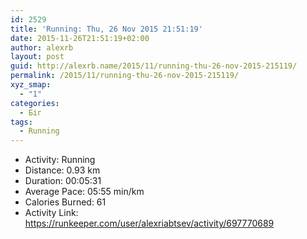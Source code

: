 ```yaml
---
id: 2529
title: 'Running: Thu, 26 Nov 2015 21:51:19'
date: 2015-11-26T21:51:19+02:00
author: alexrb
layout: post
guid: http://alexrb.name/2015/11/running-thu-26-nov-2015-215119/
permalink: /2015/11/running-thu-26-nov-2015-215119/
xyz_smap:
  - "1"
categories:
  - Біг
tags:
  - Running
---
```

<ul class="rk-list">
  <li class="rk-activity">
    Activity: Running
  </li>
  <li class="rk-distance">
    Distance: 0.93 km
  </li>
  <li class="rk-duration">
    Duration: 00:05:31
  </li>
  <li class="rk-avg-pace">
    Average Pace: 05:55 min/km
  </li>
  <li class="rk-calories">
    Calories Burned: 61
  </li>
  <li class="rk-activity-link">
    Activity Link: <a href="https://runkeeper.com/user/alexriabtsev/activity/697770689">https://runkeeper.com/user/alexriabtsev/activity/697770689</a>
  </li>
</ul>